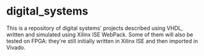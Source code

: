 #  digital_systems
This is a repository of digital systems' projects described using VHDL, written and simulated using Xilinx ISE WebPack.
Some of them will also be tested on FPGA: they're still initially written in Xilinx ISE and then imported in Vivado.
